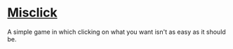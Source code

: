 # [Misclick](https://amin-pro.github.io/misclick)
A simple game in which clicking on what you want isn't as easy as it should be.
